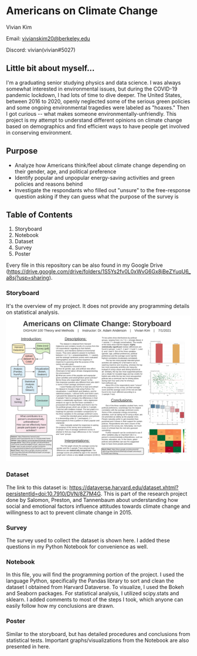 # Americans on Climate Change

Vivian Kim 

Email: vivianskim20@berkeley.edu

Discord: vivian(vivian#5027)

## Little bit about myself...
I'm a graduating senior studying physics and data science. I was always somewhat interested in environmental issues, but during the COVID-19 pandemic lockdown, I had lots of time to dive deeper. The United States, between 2016 to 2020, openly neglected some of the serious green policies and some ongoing environmental tragedies were labeled as "hoaxes." Then I got curious -- what makes someone environmentally-unfriendly. This project is my attempt to understand different opinions on climate change based on demographics and find efficient ways to have people get involved in conserving environment.

## Purpose
- Analyze how Americans think/feel about climate change depending on their gender, age, and political preference
- Identify popular and unpopular energy-saving activities and green policies and reasons behind
- Investigate the respondants who filled out "unsure" to the free-response question asking if they can guess what the purpose of the survey is

## Table of Contents
1. Storyboard
2. Notebook
3. Dataset
4. Survey
5. Poster

Every file in this repository can be also found in my Google Drive (https://drive.google.com/drive/folders/1S5Ys2fv0L0xWvG6Gx8jBeZYuqU6_a8sj?usp=sharing).

### Storyboard
It's the overview of my project. It does not provide any programming details on statistical analysis.
![alt text](https://github.com/vivianskim20/climate-change/blob/main/storyboard.png)

### Dataset
The link to this dataset is: https://dataverse.harvard.edu/dataset.xhtml?persistentId=doi:10.7910/DVN/8Z7M4G. This is part of the research project done by Salomon, Preston, and Tannenbaum about understanding how social and emotional factors influence attitudes towards climate change and willingness to act to prevent climate change in 2015.

### Survey
The survey used to collect the dataset is shown here. I added these questions in my Python Notebook for convenience as well.

### Notebook
In this file, you will find the programming portion of the project. I used the language Python, specifically the Pandas library to sort and clean the dataset I obtained from Harvard Dataverse. To visualize, I used the Bokeh and Seaborn packages. For statistical analysis, I utilized scipy.stats and sklearn. I added comments to most of the steps I took, which anyone can easily follow how my conclusions are drawn. 

### Poster
Similar to the storyboard, but has detailed procedures and conclusions from statistical tests. Important graphs/visualizations from the Notebook are also presented in here.



